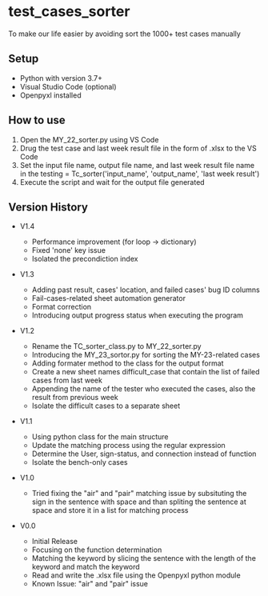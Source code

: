 # test_cases_sorter

To make our life easier by avoiding sort the 1000+ test cases manually

## Setup
* Python with version 3.7+
* Visual Studio Code (optional)
* Openpyxl installed

## How to use
1. Open the MY_22_sorter.py using VS Code
2. Drug the test case and last week result file in the form of .xlsx to the VS Code
3. Set the input file name, output file name, and last week result file name in the testing = Tc_sorter('input_name', 'output_name', 'last week result')
4. Execute the script and wait for the output file generated

## Version History
* V1.4
    * Performance improvement (for loop -> dictionary)
    * Fixed 'none' key issue
    * Isolated the precondiction index


* V1.3
    * Adding past result, cases' location, and failed cases' bug ID columns
    * Fail-cases-related sheet automation generator
    * Format correction
    * Introducing output progress status when executing the program

* V1.2
    * Rename the TC_sorter_class.py to MY_22_sorter.py
    * Introducing the MY_23_sortor.py for sorting the MY-23-related cases
    * Adding formater method to the class for the output format
    * Create a new sheet names difficult_case that contain the list of failed cases from last week
    * Appending the name of the tester who executed the cases, also the result from previous week
    * Isolate the difficult cases to a separate sheet

* V1.1
    * Using python class for the main structure
    * Update the matching process using the regular expression
    * Determine the User, sign-status, and connection instead of function
    * Isolate the bench-only cases

* V1.0
    * Tried fixing the "air" and "pair" matching issue by subsituting the sign in the sentence with space and than spliting the sentence at space and store it in a list for matching process

* V0.0
    * Initial Release
    * Focusing on the function determination
    * Matching the keyword by slicing the sentence with the length of the keyword and match the keyword
    * Read and write the .xlsx file using the Openpyxl python module
    * Known Issue: "air" and "pair" issue